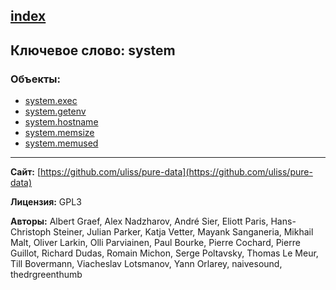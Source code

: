 [index](../index.html)
---

## Ключевое слово: system

### Объекты:
* [system.exec](../system.exec.html)
* [system.getenv](../system.getenv.html)
* [system.hostname](../system.hostname.html)
* [system.memsize](../system.memsize.html)
* [system.memused](../system.memused.html)

---
**Сайт:** [https://github.com/uliss/pure-data](https://github.com/uliss/pure-data)

**Лицензия:** GPL3

**Авторы:** Albert Graef, Alex Nadzharov, André Sier, Eliott Paris, Hans-Christoph Steiner, Julian Parker, Katja Vetter, Mayank Sanganeria, Mikhail Malt, Oliver Larkin, Olli Parviainen, Paul Bourke, Pierre Cochard, Pierre Guillot, Richard Dudas, Romain Michon, Serge Poltavsky, Thomas Le Meur, Till Bovermann, Viacheslav Lotsmanov, Yann Orlarey, naivesound, thedrgreenthumb
